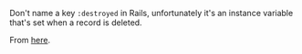 Don't name a key `:destroyed` in Rails, unfortunately it's an instance variable that's set when a record is
deleted.

From [here](https://github.com/rails/rails/blob/2e465e138b09b948ea266a7a5e739436cb01f3a9/activerecord/lib/active_record/persistence.rb#L185).
